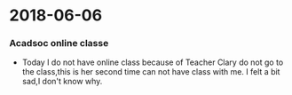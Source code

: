 
2018-06-06
===========
### Acadsoc online classe
* Today I do not have online class because of Teacher Clary do not go to the class,this is her second time can not have class with me. I felt a  bit sad,I don't know why.

